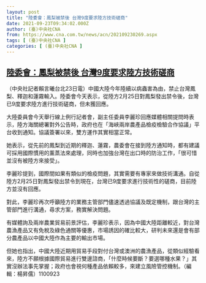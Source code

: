 ```yaml
---
layout: post
title: "陸委會：鳳梨被禁後 台灣9度要求陸方技術磋商"
date: 2021-09-23T09:34:02.000Z
author: (臺)中央社CNA
from: https://www.cna.com.tw/news/acn/202109230269.aspx
tags: [ (臺)中央社CNA ]
categories: [ (臺)中央社CNA ]
---
```

<!--1632389642000-->
[陸委會：鳳梨被禁後 台灣9度要求陸方技術磋商](https://www.cna.com.tw/news/acn/202109230269.aspx)
------

<div>
<div></div><div class="paragraph"><p>（中央社記者賴言曦台北23日電）中國大陸今年陸續以病蟲害為由，禁止台灣鳳梨、釋迦和蓮霧輸入。陸委會今天表示，從陸方2月25日對鳳梨發出禁令後，台灣已9度要求陸方進行技術磋商，但未獲回應。</p><p>大陸委員會今天舉行線上例行記者會，副主任委員李麗珍回應媒體相關提問時表示，陸方海關總署對外公告時，政府也在「海峽兩岸農產品檢疫檢驗合作協議」平台收到通知。協議簽署以來，雙方運作其實相當正常。</p><p>她表示，從先前的鳳梨到近期的釋迦、蓮霧，農委會在接到陸方通知時，都有建議可採用國際慣用的薰蒸法來處理，同時也加強台灣在出口時的防治工作，「很可惜並沒有被陸方來接受」。</p><p>李麗珍提到，國際間如果有類似的檢疫問題，其實需要有專家來做技術溝通。自從陸方2月25日對鳳梨發出禁令到現在，台灣已9度要求進行技術性的磋商，目前陸方並沒有回應。</p><p>對此，李麗珍再次呼籲陸方的業務主管部門儘速透過協議及既定機制，跟台灣的主管部門進行溝通，尋求方案，務實解決問題。</p><p>有媒體詢及兩岸農業貿易前景評估，李麗珍表示，因為中國大陸距離較近，對台灣農漁產品又有免稅及綠色通關等優惠，市場誘因的確比較大，研判未來還是會有部分農產品以中國大陸作為主要的輸出市場。</p><p>但她也指出，中國大陸近期用貿易手段對付台灣或澳洲的農漁產品，從類似經驗看來，陸方不願根據國際貿易進行雙邊諮商，「什麼時候要斷？要選哪種水果？」其實沒辦法事先掌握；政府也會視何種產品依賴較多，來建立風險管控機制。（編輯：楊昇儒）1100923</p></div>
</div>
